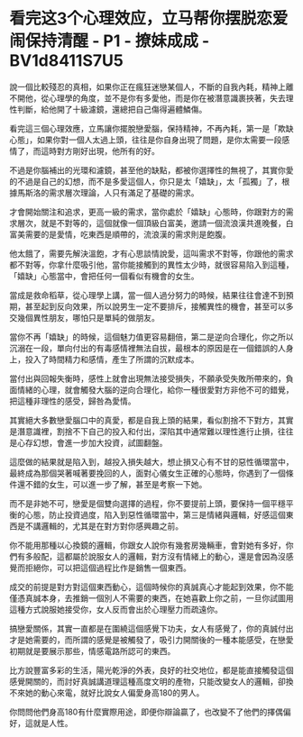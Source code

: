 # 看完这3个心理效应，立马帮你摆脱恋爱闹保持清醒 - P1 - 撩妹成成 - BV1d8411S7U5

說一個比較殘忍的真相，如果你正在瘋狂迷戀某個人，不斷的自我內耗，精神上離不開他，從心理學的角度，並不是你有多愛他，而是你在被潛意識裹挾著，失去理性判斷，給他開了十級濾鏡，還總把自己傷得遍體鱗傷。

看完這三個心理效應，立馬讓你擺脫戀愛腦，保持精神，不再內耗，第一是「欺缺心態」，如果你對一個人太過上頭，往往是你自身出現了問題，是你太需要一段感情了，而這時對方剛好出現，他所有的好。

不過是你腦補出的光環和濾鏡，甚至他的缺點，都被你選擇性的無視了，其實你愛的不過是自己的幻想，而不是多愛這個人，你只是太「嬉缺」，太「孤獨」了，根據馬斯洛的需求層次理論，人只有滿足了基礎的需求。

才會開始關注和追求，更高一級的需求，當你處於「嬉缺」心態時，你跟對方的需求層次，就是不對等的，這個就像一個頂級白富美，邀請一個流浪漢共進晚餐，白富美需要的是愛情，吃東西是順帶的，流浪漢的需求則是飽腹。

他太餓了，需要先解決溫飽，才有心思談情說愛，這叫需求不對等，你跟他的需求都不對等，你拿什麼吸引他，當你能接觸到的異性太少時，就很容易陷入到這種，「嬉缺」心態當中，會把任何一個看似有機會的女生。

當成是救命稻草，從心理學上講，當一個人過分努力的時候，結果往往會達不到預期，甚至起到反向效果，所以說男生一定不要排斥，接觸異性的機會，甚至可以多交幾個異性朋友，哪怕只是單純的做朋友。

當你不再「嬉缺」的時候，這個魅力值更容易翻倍，第二是逆向合理化，你之所以沉溺在一段，單向付出的有毒感情裡無法自拔，最根本的原因是在一個錯誤的人身上，投入了時間精力和感情，產生了所謂的沉默成本。

當付出與回報失衡時，感性上就會出現無法接受損失，不願承受失敗所帶來的，負面情緒的心理，就會觸發大腦的逆向合理化，給你一種很愛對方非他不可的錯覺，把這種非理性的感受，歸咎為愛情。

其實絕大多數戀愛腦口中的真愛，都是自我上頭的結果，看似割捨不下對方，其實是潛意識裡，割捨不下自己的投入和付出，深陷其中通常難以理性進行止損，往往是心存幻想，會進一步加大投資，試圖翻盤。

這麼做的結果就是陷入到，越投入損失越大，想止損又心有不甘的惡性循環當中，最終成為那個哭著喊著要挽回的人，面對心儀女生正確的心態時，你遇到了一個條件還不錯的女生，可以進一步了解，甚至是考察一下她。

而不是非她不可，戀愛是個雙向選擇的過程，你不要提前上頭，要保持一個平穩平衡的心態，防止投資過度，陷入到惡性循環當中，第三是情緒與邏輯，好感這個東西是不講邏輯的，尤其是在對方對你感興趣之前。

你不能用那種以心換鏡的邏輯，你跟女人說你有幾套房幾輛車，會對她有多好，你們有多般配，這都屬於說服女人的邏輯，對方沒有情緒上的動心，還是會因為沒感覺而拒絕你，可以把這個過程比作是銷售一個東西。

成交的前提是對方對這個東西動心，這個時候你的真誠真心才能起到效果，你不能僅憑真誠本身，去推銷一個別人不需要的東西，在她喜歡上你之前，一旦你試圖用這種方式說服她接受你，女人反而會出於心理壓力而疏遠你。

搞戀愛關係，其實一直都是在圍繞這個感覺下功夫，女人有感覺了，你的真誠付出才是她需要的，而所謂的感覺是被觸發了，吸引力開關後的一種本能感受，在戀愛初期就是要展示那些，情感電路所認可的東西。

比方說豐富多彩的生活，陽光乾淨的外表，良好的社交地位，都是能直接觸發這個感覺開關的，而討好真誠講道理這種高度文明的產物，只能改變女人的邏輯，卻換不來她的動心來電，就好比說女人偏愛身高180的男人。

你問問他們身高180有什麼實際用途，即便你辯論贏了，也改變不了他們的擇偶偏好，這就是人性。